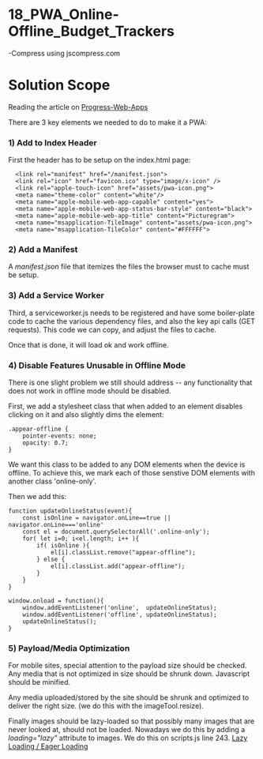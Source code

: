 # 18_PWA_Online-Offline_Budget_Trackers

-Compress using jscompress.com

# Solution Scope

Reading the article on [Progress-Web-Apps](https://medium.com/james-johnson/a-simple-progressive-web-app-tutorial-f9708e5f2605)

There are 3 key elements we needed to do to make it a PWA:

### 1) Add to Index Header
First the header has to be setup on the index.html page:
```
  <link rel="manifest" href="/manifest.json">
  <link rel="icon" href="favicon.ico" type="image/x-icon" />  
  <link rel="apple-touch-icon" href="assets/pwa-icon.png">   
  <meta name="theme-color" content="white"/>  
  <meta name="apple-mobile-web-app-capable" content="yes">  
  <meta name="apple-mobile-web-app-status-bar-style" content="black"> 
  <meta name="apple-mobile-web-app-title" content="Picturegram"> 
  <meta name="msapplication-TileImage" content="assets/pwa-icon.png">  
  <meta name="msapplication-TileColor" content="#FFFFFF"> 
```

### 2) Add a Manifest
A *manifest.json* file that itemizes the files the browser must to cache must be setup.

### 3) Add a Service Worker
Third, a serviceworker.js needs to be registered and have some boiler-plate code to cache the various dependency files, and also the key api calls (GET requests). This code we can copy, and adjust the files to cache.

Once that is done, it will load ok and work offline.

### 4) Disable Features Unusable in Offline Mode
There is one slight problem we still should address -- any functionality that does not work in offline mode should be disabled.

First, we add a stylesheet class that when added to an element disables clicking on it and also slightly dims the element:
```
.appear-offline {
    pointer-events: none;
    opacity: 0.7;
}
```

We want this class to be added to any DOM elements when the device is offline. To achieve this, we mark each of those senstive DOM elements with another class 'online-only'.

Then we add this:
```
function updateOnlineStatus(event){
    const isOnline = navigator.onLine==true || navigator.onLine==='online'
    const el = document.querySelectorAll('.online-only');
    for( let i=0; i<el.length; i++ ){
        if( isOnline ){
            el[i].classList.remove("appear-offline");
        } else {
            el[i].classList.add("appear-offline");
        }
    }
}

window.onload = function(){
    window.addEventListener('online',  updateOnlineStatus);
    window.addEventListener('offline', updateOnlineStatus);
    updateOnlineStatus();
}
```

### 5) Payload/Media Optimization
For mobile sites, special attention to the payload size should be checked. Any media that is not optimized in size should be shrunk down. Javascript should be minified.

Any media uploaded/stored by the site should be shrunk and optimized to deliver the right size. (we do this with the imageTool.resize).

Finally images should be lazy-loaded so that possibly many images that are never looked at, should not be loaded. Nowadays we do this by adding a *loading="lazy"* attribute to images. We do this on scripts.js line 243. [Lazy Loading / Eager Loading](https://www.inmotionhosting.com/blog/what-is-lazy-loading-lazy-loading-vs-eager-loading/)
